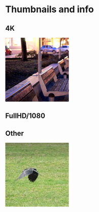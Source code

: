 
# Thumbnails and info

## 4K

![Image](thumbs/thumbnail-bench_town.jpg)

## FullHD/1080


## Other

![Image](thumbs/thumbnail-crow_in_flight.jpg)